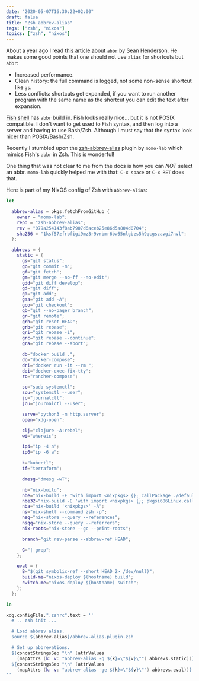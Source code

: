 ```yaml
---
date: "2020-05-07T16:30:22+02:00"
draft: false
title: "Zsh abbrev-alias"
tags: ["zsh", "nixos"]
topics: ["zsh", "nixos"]
---
```


About a year ago I read [this article about
`abbr`](https://www.sean.sh/log/when-an-alias-should-actually-be-an-abbr/)
by Sean Henderson. He makes some good points that one should not use
`alias` for shortcuts but `abbr`:

- Increased performance.
- Clean history: the full command is logged, not some non-sense shortcut like `gs`.
- Less conflicts: shortcuts get expanded, if you want to run another
  program with the same name as the shortcut you can edit the text
  after expansion.

[Fish shell](https://fishshell.com/) has `abbr` build in. Fish looks
really nice... but it is not POSIX compatible. I don't want to get
used to Fish syntax, and then log into a server and having to use
Bash/Zsh. Although I must say that the syntax look nicer than
POSIX/Bash/Zsh.

Recently I stumbled upon the
[zsh-abbrev-alias](https://github.com/momo-lab/zsh-abbrev-alias)
plugin by `momo-lab` which mimics Fish's `abbr` in Zsh. This is wonderful!

One thing that was not clear to me from the docs is how you can *NOT*
select an abbr. `momo-lab` quickly helped me with that: `C-x space` or
`C-x RET` does that.

Here is part of my NixOS config of Zsh with `abbrev-alias`:

``` nix
let

  abbrev-alias = pkgs.fetchFromGitHub {
    owner = "momo-lab";
    repo = "zsh-abbrev-alias";
    rev = "079a254143f8ab7907d6aceb25e86d5a804d0704";
    sha256 = "1ksf57zfrbfigi9mz3r9vrbmr6bw55nlgbzs5h9qcgszavgi7nvl";
  };

  abbrevs = {
    static = {
      gs="git status";
      gc="git commit -m";
      gf="git fetch";
      gm="git merge --no-ff --no-edit";
      gdd="git diff develop";
      gd="git diff";
      ga="git add";
      gaa="git add -A";
      gco="git checkout";
      gb="git --no-pager branch";
      gr="git remote";
      grh="git reset HEAD";
      grb="git rebase";
      gri="git rebase -i";
      grc="git rebase --continue";
      gra="git rebase --abort";

      db="docker build .";
      dc="docker-compose";
      dri="docker run -it --rm ";
      dei="docker-exec-fix-tty";
      rc="rancher-compose";

      sc="sudo systemctl";
      scu="systemctl --user";
      jc="journalctl";
      jcu="journalctl --user";

      serve="python3 -m http.server";
      open="xdg-open";

      clj="clojure -A:rebel";
      wi="whereis";

      ip4="ip -4 a";
      ip6="ip -6 a";

      k="kubectl";
      tf="terraform";

      dmesg="dmesg -wT";

      nb="nix-build";
      nbe="nix-build -E 'with import <nixpkgs> {}; callPackage ./default.nix {}'";
      nbe32="nix-build -E 'with import <nixpkgs> {}; pkgsi686Linux.callPackage ./default.nix {}'";
      nba="nix-build '<nixpkgs>' -A";
      ns="nix-shell --command zsh -p";
      nsq="nix-store --query --references";
      nsqq="nix-store --query --referrers";
      nix-roots="nix-store --gc --print-roots";

      branch="git rev-parse --abbrev-ref HEAD";

      G="| grep";
    };

    eval = {
      B="$(git symbolic-ref --short HEAD 2> /dev/null)";
      build-me="nixos-deploy $(hostname) build";
      switch-me="nixos-deploy $(hostname) switch";
    };
  };

in

xdg.configFile.".zshrc".text = ''
  # .. zsh init ...

  # Load abbrev alias.
  source ${abbrev-alias}/abbrev-alias.plugin.zsh

  # Set up abbrevations.
  ${concatStringsSep "\n" (attrValues
    (mapAttrs (k: v: "abbrev-alias -g ${k}=\"${v}\"") abbrevs.static))}
  ${concatStringsSep "\n" (attrValues
    (mapAttrs (k: v: "abbrev-alias -ge ${k}=\"${v}\"") abbrevs.eval))}
''
```
